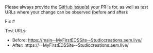 Please always provide the [GitHub issue(s)](../issues) your PR is for, as well as test URLs where your change can be observed (before and after):

Fix #<gh-issue-id>

Test URLs:
- Before: https://main--MyFirstEDSSite--Studiocreations.aem.live/
- After: https://<branch>--MyFirstEDSSite--Studiocreations.aem.live/
